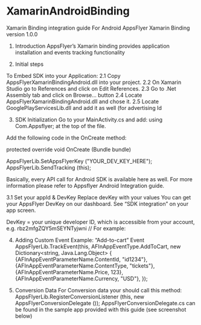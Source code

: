 # XamarinAndroidBinding

Xamarin Binding integration guide For Android
AppsFlyer Xamarin Binding version 1.0.0

1.	Introduction
AppsFlyer’s Xamarin binding provides application installation and events tracking functionality


2.   Initial steps

To Embed SDK into your Application:
2.1 Copy AppsFlyerXamarinBindingAndroid.dll into your project.
2.2 On Xamarin Studio go to References and click on Edit References. 2.3 Go to .Net Assembly tab and click on Browse… button
2.4 Locate AppsFlyerXamarinBindingAndroid.dll and chose it.
2.5 Locate GooglePlayServicesLib.dll and add it as well (for advertising Id



3.  SDK Initialization
Go to your MainActivity.cs and add:
using Com.Appsflyer; at the top of the file.

Add the following code in the OnCreate method:

protected override void OnCreate (Bundle bundle)

AppsFlyerLib.SetAppsFlyerKey ("YOUR_DEV_KEY_HERE"); 
AppsFlyerLib.SendTracking (this);

Basically, every API call for Android SDK is available here as well. For more information please refer to Appsflyer Android Integration guide.


3.1 Set your appId & DevKey 
Replace devKey with your values
You can get your AppsFlyer DevKey on our dashboard. See “SDK integration” on your app screen. 

DevKey = your unique developer ID, which is accessible from your account, e.g. rbz2mfgZQY5mSEYNTyjwni // For example: 

4.	Adding Custom Event 
Example: “Add-to-cart” Event 
AppsFlyerLib.TrackEvent(this, AFInAppEventType.AddToCart, new Dictionary<string, Java.Lang.Object> { 
{AFInAppEventParameterName.ContentId, "id1234"}, 
{AFInAppEventParameterName.ContentType, "tickets"},
{AFInAppEventParameterName.Price, 123},
{AFInAppEventParameterName.Currency, "USD"},
});



5.	Conversion Data
For Conversion data your should call this method:
AppsFlyerLib.RegisterConversionListener (this, new AppsFlyerConversionDelegate ()); 
AppsFlyerConversionDelegate.cs can be found in the sample app provided with this guide (see screenshot below)

